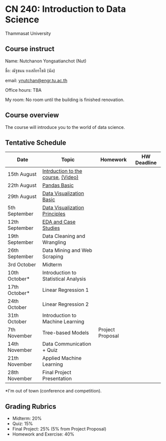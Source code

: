 # CN 240: Introduction to Data Science
Thammasat University 

## Course instruct

Name: Nutchanon Yongsatianchot (Nut)

ชื่อ: ณัฐชนน ยงเสถียรโชติ (นัด)

email: ynutchan@engr.tu.ac.th

Office hours: TBA

My room: No room until the building is finished renovation.

## Course overview 
The course will introduce you to the world of data science.

## Tentative Schedule

| Date  |   Topic    | Homework | HW Deadline |
| ----- | --------- | -------- | ----------- |
| 15th August |  [Intrduction to the course](https://docs.google.com/presentation/d/15hXHChdy4Gy9qmLRnrUj2cyhyaWmN-6nqQQZQ_bYjRQ/edit?usp=sharing), [(Video)](https://tuipied-my.sharepoint.com/:v:/g/personal/nutchany_tu_ac_th/EQ8H4WCH-ttIqHBOPPXnJEkBH1omxrCilEVJyKaprUdZTw?nav=eyJyZWZlcnJhbEluZm8iOnsicmVmZXJyYWxBcHAiOiJTdHJlYW1XZWJBcHAiLCJyZWZlcnJhbFZpZXciOiJTaGFyZURpYWxvZy1MaW5rIiwicmVmZXJyYWxBcHBQbGF0Zm9ybSI6IldlYiIsInJlZmVycmFsTW9kZSI6InZpZXcifX0%3D&e=m06yGd)              |       |              |  
| 22th August |  [Pandas Basic](https://colab.research.google.com/github/yongsa-nut/TU_CN240_DataScience_671/blob/main/Pandas_Basic.ipynb)                            |          |        |
| 29th August |  [Data Visualization Basic](https://colab.research.google.com/github/yongsa-nut/TU_CN240_DataScience_671/blob/main/Visualization_Basic.ipynb)       |       |        |      
| 5th September  | [Data Visualization Principles](https://docs.google.com/presentation/d/10wyJWXZ1OCpDqDL045LXrcC5tVAz5OoXC_yxYs2B4Ow/edit?usp=sharing) |       |            |
| 12th September | [EDA and Case Studies](https://colab.research.google.com/github/yongsa-nut/TU_CN240_DataScience_671/blob/main/CN240_Lecture_5.ipynb)      |      |         |
| 19th September | Data Cleaning and Wrangling           |          |           |
| 26th September | Data Mining and Web Scraping         |       |    |
| 3rd October  |  Midterm                            |          |                        |
| 10th October* | Introduction to Statistical Analysis |        |             |
| 17th October* | Linear Regression 1                |         |           |
| 24th October | Linear Regression 2                 |         |             |
| 31th October | Introduction to Machine Learning    |         |            |
| 7th November | Tree-based Models                   |  Project Proposal  |          |
| 14th November | Data Communication + Quiz          |           |           |
| 21th November | Applied Machine Learning           |         |          |
| 28th November | Final Project Presentation         |         |            |

*I'm out of town (conference and competition).

## Grading Rubrics
- Midterm: 20%
- Quiz: 15%
- Final Project: 25% (5% from Project Proposal)
- Homework and Exercise: 40%
